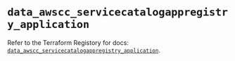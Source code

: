 # `data_awscc_servicecatalogappregistry_application`

Refer to the Terraform Registory for docs: [`data_awscc_servicecatalogappregistry_application`](https://registry.terraform.io/providers/hashicorp/awscc/0.70.0/docs/data-sources/servicecatalogappregistry_application).
